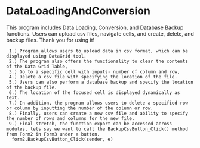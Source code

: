 # DataLoadingAndConversion

This program includes Data Loading, Conversion, and Database Backup functions. Users can upload csv files, navigate cells, and create, delete, and backup files. Thank you for using it!

     1.) Program allows users to upload data in csv format, which can be displayed using DataGrid tool. 
     2.) The program also offers the functionality to clear the contents of the Data Grid Table, 
     3.) Go to a specific cell with inputs- number of column and row, 
     4.) Delete a csv file with specifying the location of the file. 
     5.) Users can also perform a database backup and specify the location of the backup file. 
     6.) The location of the focused cell is displayed dynamically as text. 
     7.) In addition, the program allows users to delete a specified row or column by inputting the number of the column or row. 
     8.) Finally, users can create a new csv file and ability to specify the number of rows and columns for the new file.
     9.) Final stretch, the function export can be accessed across modules, lets say we want to call the BackupCsvButton_Click() method from Form2 in Form3 under a button.
      form2.BackupCsvButton_Click(sender, e)
